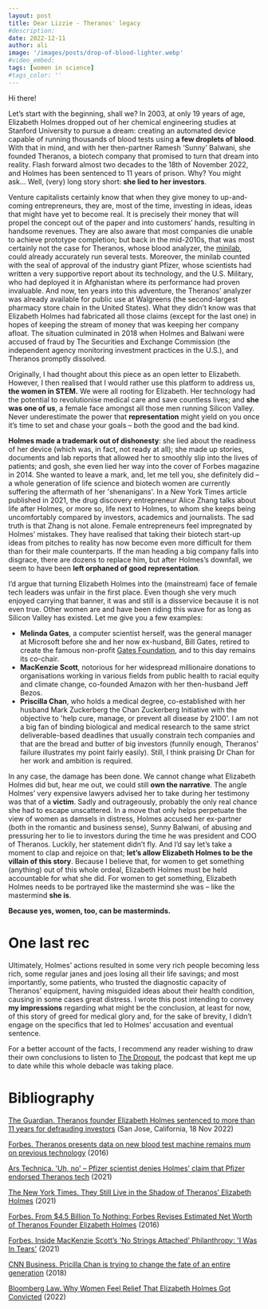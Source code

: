 ```yaml
---
layout: post
title: Dear Lizzie - Theranos' legacy
#description:
date: 2022-12-11
author: ali
image: '/images/posts/drop-of-blood-lighter.webp'
#video_embed:
tags: [women in science]
#tags_color: ''
---
```


Hi there!

Let’s start with the beginning, shall we? In 2003, at only 19 years of age, Elizabeth Holmes dropped out of her chemical engineering studies at Stanford University to pursue a dream: creating an automated device capable of running thousands of blood tests using **a few droplets of blood**. With that in mind, and with her then-partner Ramesh ‘Sunny’ Balwani, she founded Theranos, a biotech company that promised to turn that dream into reality. Flash forward almost two decades to the 18th of November 2022, and Holmes has been sentenced to 11 years of prison. Why? You might ask… Well, (very) long story short: **she lied to her investors**. 

Venture capitalists certainly know that when they give money to up-and-coming entrepreneurs, they are, most of the time, investing in ideas, ideas that might have yet to become real. It is precisely their money that will propel the concept out of the paper and into customers’ hands, resulting in handsome revenues. They are also aware that most companies die unable to achieve prototype completion; but back in the mid-2010s, that was most certainly not the case for Theranos, whose blood analyzer, the [minilab](https://www.youtube.com/watch?v=yWflFijPEpc&ab_channel=Theranos), could already accurately run several tests. Moreover, the minilab counted with the seal of approval of the industry giant Pfizer, whose scientists had written a very supportive report about its technology, and the U.S. Military, who had deployed it in Afghanistan where its performance had proven invaluable. And now, ten years into this adventure, the Theranos’ analyzer was already available for public use at Walgreens (the second-largest pharmacy store chain in the United States). What they didn’t know was that Elizabeth Holmes had fabricated all those claims (except for the last one) in hopes of keeping the stream of money that was keeping her company afloat. The situation culminated in 2018 when Holmes and Balwani were accused of fraud by The Securities and Exchange Commission (the independent agency monitoring investment practices in the U.S.), and Theranos promptly dissolved. 

Originally, I had thought about this piece as an open letter to Elizabeth. However, I then realised that I would rather use this platform to address us, **the women in STEM.** We were all rooting for Elizabeth. Her technology had the potential to revolutionise medical care and save countless lives; and **she was one of us**, a female face amongst all those men running Silicon Valley. Never underestimate the power that **representation** might yield on you once it’s time to set and chase your goals – both the good and the bad kind. 

**Holmes made a trademark out of dishonesty**: she lied about the readiness of her device (which was, in fact, not ready at all); she made up stories, documents and lab reports that allowed her to smoothly slip into the lives of patients; and gosh, she even lied her way into the cover of Forbes magazine in 2014. She wanted to leave a mark, and, let me tell you, she definitely did – a whole generation of life science and biotech women are currently suffering the aftermath of her 'shenanigans'. In a New York Times article published in 2021, the drug discovery entrepreneur Alice Zhang talks about life after Holmes, or more so, life next to Holmes, to whom she keeps being uncomfortably compared by investors, academics and journalists. The sad truth is that Zhang is not alone. Female entrepreneurs feel impregnated by Holmes’ mistakes. They have realised that taking their biotech start-up ideas from pitches to reality has now become even more difficult for them than for their male counterparts. If the man heading a big company falls into disgrace, there are dozens to replace him, but after Holmes’s downfall, we seem to have been **left orphaned of good representation**.

I’d argue that turning Elizabeth Holmes into the (mainstream) face of female tech leaders was unfair in the first place. Even though she very much enjoyed carrying that banner, it was and still is a disservice because it is not even true. Other women are and have been riding this wave for as long as Silicon Valley has existed. Let me give you a few examples: 

* **Melinda Gates**, a computer scientist herself, was the general manager at Microsoft before she and her now ex-husband, Bill Gates, retired to create the famous non-profit [Gates Foundation](https://www.gatesfoundation.org/), and to this day remains its co-chair.
* **MacKenzie Scott**, notorious for her widespread millionaire donations to organisations working in various fields from public health to racial equity and climate change, co-founded Amazon with her then-husband Jeff Bezos.
* **Priscilla Chan**, who holds a medical degree, co-established with her husband Mark Zuckerberg the Chan Zuckerberg Initiative with the objective to 'help cure, manage, or prevent all disease by 2100'. I am not a big fan of binding biological and medical research to the same strict deliverable-based deadlines that usually constrain tech companies and that are the bread and butter of big investors (funnily enough, Theranos' failure illustrates my point fairly easily). Still, I think praising Dr Chan for her work and ambition is required. 

In any case, the damage has been done. We cannot change what Elizabeth Holmes did but, hear me out, we could still **own the narrative**. The angle Holmes’ very expensive lawyers advised her to take during her testimony was that of a **victim**. Sadly and outrageously, probably the only real chance she had to escape unscattered. In a move that only helps perpetuate the view of women as damsels in distress, Holmes accused her ex-partner (both in the romantic and business sense), Sunny Balwani, of abusing and pressuring her to lie to investors during the time he was president and COO of Theranos. Luckily, her statement didn’t fly. And I’d say let’s take a moment to clap and rejoice on that; **let’s allow Elizabeth Holmes to be the villain of this story**. Because I believe that, for women to get something (anything) out of this whole ordeal, Elizabeth Holmes must be held accountable for what she did. For women to get something, Elizabeth Holmes needs to be portrayed like the mastermind she was – like the mastermind **she is**. 

**Because yes, women, too, can be masterminds.**


# One last rec
Ultimately, Holmes’ actions resulted in some very rich people becoming less rich, some regular janes and joes losing all their life savings; and most importantly, some patients, who trusted the diagnostic capacity of Theranos’ equipment, having misguided ideas about their health condition, causing in some cases great distress. I wrote this post intending to convey **my impressions** regarding what might be the conclusion, at least for now, of this story of greed for medical glory and, for the sake of brevity, I didn’t engage on the specifics that led to Holmes’ accusation and eventual sentence.

For a better account of the facts, I recommend any reader wishing to draw their own conclusions to listen to [The Dropout](https://podcasts.apple.com/us/podcast/the-dropout/id1449500734), the podcast that kept me up to date while this whole debacle was taking place.


# Bibliography
[The Guardian. Theranos founder Elizabeth Holmes sentenced to more than 11 years for defrauding investors](https://www.theguardian.com/us-news/2022/nov/18/elizabeth-holmes-theranos-trial-sentencing) (San Jose, California, 18 Nov 2022)

[Forbes. Theranos presents data on new blood test machine remains mum on previous technology](https://www.forbes.com/sites/matthewherper/2016/08/01/theranos-presents-data-on-new-blood-test-machine-remains-mum-on-previous-technology/?sh=3c016e586a0b) (2016)

[Ars Technica. 'Uh, no' – Pfizer scientist denies Holmes’ claim that Pfizer endorsed Theranos tech](https://arstechnica.com/tech-policy/2021/10/uh-no-pfizer-scientist-denies-holmes-claim-that-pfizer-endorsed-theranos-tech/) (2021)

[The New York Times. They Still Live in the Shadow of Theranos’ Elizabeth Holmes](https://www.nytimes.com/2021/08/24/technology/theranos-elizabeth-holmes.html) (2021)

[Forbes. From $4.5 Billion To Nothing: Forbes Revises Estimated Net Worth of Theranos Founder Elizabeth Holmes](https://www.forbes.com/sites/matthewherper/2016/06/01/from-4-5-billion-to-nothing-forbes-revises-estimated-net-worth-of-theranos-founder-elizabeth-holmes/?sh=3f25672b3633) (2016)

[Forbes. Inside MacKenzie Scott’s 'No Strings Attached' Philanthropy: 'I Was In Tears'](https://www.forbes.com/sites/lisettevoytko/2021/07/07/inside-mackenzie-scotts-no-strings-attached-philanthropy-i-was-in-tears/?sh=7005bade5bb6) (2021)

[CNN Business. Pricilla Chan is trying to change the fate of an entire generation](https://www.youtube.com/watch?v=tbM2MAepv0M&ab_channel=CNNBusiness) (2018)

[Bloomberg Law. Why Women Feel Relief That Elizabeth Holmes Got Convicted](https://news.bloomberglaw.com/us-law-week/why-women-feel-relief-that-elizabeth-holmes-got-convicted) (2022)
